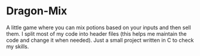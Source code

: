 # Dragon-Mix
A little game where you can mix potions based on your inputs and then sell them.
I split most of my code into header files (this helps me maintain the code and change it when needed).
Just a small project written in C to check my skills.